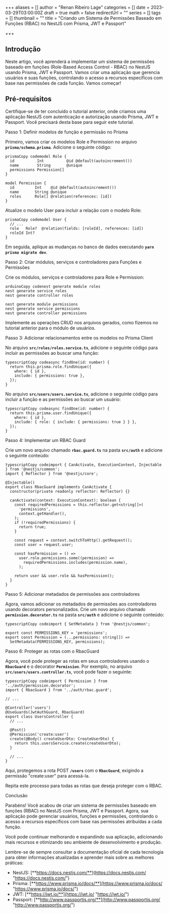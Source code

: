 +++
aliases = []
author = "Renan Ribeiro Lage"
categories = []
date = 2023-03-29T03:00:00Z
draft = true
math = false
redirectUrl = ""
series = []
tags = []
thumbnail = ""
title = "Criando um Sistema de Permissões Baseado em Funções (RBAC) no NestJS com Prisma, JWT e Passport"

+++
## Introdução

Neste artigo, você aprenderá a implementar um sistema de permissões baseado em funções (Role-Based Access Control - RBAC) no NestJS usando Prisma, JWT e Passport. Vamos criar uma aplicação que gerencia usuários e suas funções, controlando o acesso a recursos específicos com base nas permissões de cada função. Vamos começar!

## Pré-requisitos

Certifique-se de ter concluído o tutorial anterior, onde criamos uma aplicação NestJS com autenticação e autorização usando Prisma, JWT e Passport. Você precisará desta base para seguir este tutorial.

Passo 1: Definir modelos de função e permissão no Prisma

Primeiro, vamos criar os modelos Role e Permission no arquivo **`prisma/schema.prisma`**. Adicione o seguinte código:

    prismaCopy codemodel Role {
      id          Int          @id @default(autoincrement())
      name        String       @unique
      permissions Permission[]
    }
    
    model Permission {
      id         Int    @id @default(autoincrement())
      name       String @unique
      roles      Role[] @relation(references: [id])
    }
    

Atualize o modelo User para incluir a relação com o modelo Role:

    prismaCopy codemodel User {
      // ...
      role   Role?  @relation(fields: [roleId], references: [id])
      roleId Int?
    }
    

Em seguida, aplique as mudanças no banco de dados executando **`yarn prisma migrate dev`**.

Passo 2: Criar módulos, serviços e controladores para Funções e Permissões

Crie os módulos, serviços e controladores para Role e Permission:

    arduinoCopy codenest generate module roles
    nest generate service roles
    nest generate controller roles
    
    nest generate module permissions
    nest generate service permissions
    nest generate controller permissions
    

Implemente as operações CRUD nos arquivos gerados, como fizemos no tutorial anterior para o módulo de usuários.

Passo 3: Adicionar relacionamentos entre os modelos no Prisma Client

No arquivo **`src/roles/roles.service.ts`**, adicione o seguinte código para incluir as permissões ao buscar uma função:

    typescriptCopy codeasync findOne(id: number) {
      return this.prisma.role.findUnique({
        where: { id },
        include: { permissions: true },
      });
    }
    

No arquivo **`src/users/users.service.ts`**, adicione o seguinte código para incluir a função e as permissões ao buscar um usuário:

    typescriptCopy codeasync findOne(id: number) {
      return this.prisma.user.findUnique({
        where: { id },
        include: { role: { include: { permissions: true } } },
      });
    }
    

Passo 4: Implementar um RBAC Guard

Crie um novo arquivo chamado **`rbac.guard.ts`** na pasta **`src/auth`** e adicione o seguinte conteúdo:

    typescriptCopy codeimport { CanActivate, ExecutionContext, Injectable } from '@nestjs/common';
    import { Reflector } from '@nestjs/core';
    
    @Injectable()
    export class RbacGuard implements CanActivate {
      constructor(private readonly reflector: Reflector) {}
    
      canActivate(context: ExecutionContext): boolean {
        const requiredPermissions = this.reflector.get<string[]>(
          'permissions',
          context.getHandler(),
        );
        if (!requiredPermissions) {
          return true;
        }
    
        const request = context.switchToHttp().getRequest();
        const user = request.user;
    
        const hasPermission = () =>
          user.role.permissions.some((permission) =>
            requiredPermissions.includes(permission.name),
          );
    
        return user && user.role && hasPermission();
      }
    }
    

Passo 5: Adicionar metadados de permissões aos controladores

Agora, vamos adicionar os metadados de permissões aos controladores usando decorators personalizados. Crie um novo arquivo chamado **`permission.decorator.ts`** na pasta **`src/auth`** e adicione o seguinte conteúdo:

    typescriptCopy codeimport { SetMetadata } from '@nestjs/common';
    
    export const PERMISSIONS_KEY = 'permissions';
    export const Permission = (...permissions: string[]) =>
      SetMetadata(PERMISSIONS_KEY, permissions);
    

Passo 6: Proteger as rotas com o RbacGuard

Agora, você pode proteger as rotas em seus controladores usando o **`RbacGuard`** e o decorator **`Permission`**. Por exemplo, no arquivo **`src/users/users.controller.ts`**, você pode fazer o seguinte:

    typescriptCopy codeimport { Permission } from '../auth/permission.decorator';
    import { RbacGuard } from '../auth/rbac.guard';
    
    // ...
    
    @Controller('users')
    @UseGuards(JwtAuthGuard, RbacGuard)
    export class UsersController {
      // ...
    
      @Post()
      @Permission('create:user')
      create(@Body() createUserDto: CreateUserDto) {
        return this.usersService.create(createUserDto);
      }
    
      // ...
    }
    

Aqui, protegemos a rota POST **`/users`** com o **`RbacGuard`**, exigindo a permissão "create:user" para acessá-la.

Repita este processo para todas as rotas que deseja proteger com o RBAC.

Conclusão

Parabéns! Você acabou de criar um sistema de permissões baseado em funções (RBAC) no NestJS com Prisma, JWT e Passport. Agora, sua aplicação pode gerenciar usuários, funções e permissões, controlando o acesso a recursos específicos com base nas permissões atribuídas a cada função.

Você pode continuar melhorando e expandindo sua aplicação, adicionando mais recursos e otimizando seu ambiente de desenvolvimento e produção.

Lembre-se de sempre consultar a documentação oficial de cada tecnologia para obter informações atualizadas e aprender mais sobre as melhores práticas:

* NestJS: [**https://docs.nestjs.com/**](https://docs.nestjs.com/ "https://docs.nestjs.com/")
* Prisma: [**https://www.prisma.io/docs/**](https://www.prisma.io/docs/ "https://www.prisma.io/docs/")
* JWT: [**https://jwt.io/**](https://jwt.io/ "https://jwt.io/")
* Passport: [**http://www.passportjs.org/**](http://www.passportjs.org/ "http://www.passportjs.org/")